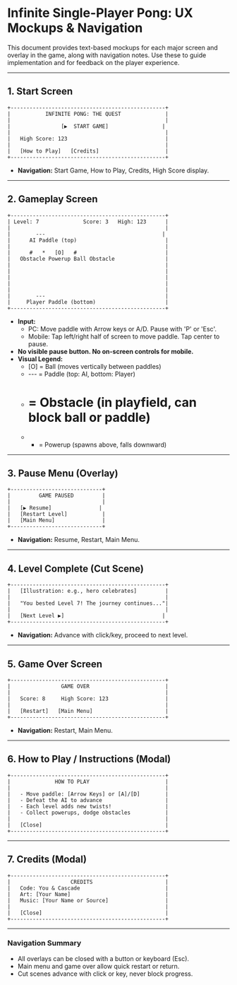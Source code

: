 # Infinite Single-Player Pong: UX Mockups & Navigation

This document provides text-based mockups for each major screen and overlay in the game, along with navigation notes. Use these to guide implementation and for feedback on the player experience.

---

## 1. Start Screen
```
+-------------------------------------------------+
|           INFINITE PONG: THE QUEST              |
|                                                 |
|                [▶️  START GAME]                 |
|                                                 |
|   High Score: 123                               |
|                                                 |
|   [How to Play]   [Credits]                     |
+-------------------------------------------------+
```
- **Navigation:**  Start Game, How to Play, Credits, High Score display.

---

## 2. Gameplay Screen
```
+-------------------------------------------------+
| Level: 7              Score: 3   High: 123      |
|                                                 |
|        ---                                     |
|      AI Paddle (top)                            |
|                                                 |
|      #   *   [O]   #                            |
|   Obstacle Powerup Ball Obstacle                |
|                                                 |
|                                                 |
|                                                 |
|                                                 |
|                                                 |
|        ---                                      |
|     Player Paddle (bottom)                      |
+-------------------------------------------------+
```
- **Input:**
  - PC: Move paddle with Arrow keys or A/D. Pause with 'P' or 'Esc'.
  - Mobile: Tap left/right half of screen to move paddle. Tap center to pause.
- **No visible pause button. No on-screen controls for mobile.**
- **Visual Legend:**
  - [O] = Ball (moves vertically between paddles)
  - --- = Paddle (top: AI, bottom: Player)
  - # = Obstacle (in playfield, can block ball or paddle)
  - * = Powerup (spawns above, falls downward)

---

## 3. Pause Menu (Overlay)
```
+-----------------------------+
|         GAME PAUSED         |
|                             |
|   [▶️ Resume]               |
|   [Restart Level]           |
|   [Main Menu]               |
+-----------------------------+
```
- **Navigation:**  Resume, Restart, Main Menu.

---

## 4. Level Complete (Cut Scene)
```
+-------------------------------------------------+
|   [Illustration: e.g., hero celebrates]         |
|                                                 |
|   "You bested Level 7! The journey continues..."|
|                                                 |
|   [Next Level ▶️]                               |
+-------------------------------------------------+
```
- **Navigation:**  Advance with click/key, proceed to next level.

---

## 5. Game Over Screen
```
+-------------------------------------------------+
|                GAME OVER                        |
|                                                 |
|   Score: 8     High Score: 123                  |
|                                                 |
|   [Restart]   [Main Menu]                       |
+-------------------------------------------------+
```
- **Navigation:**  Restart, Main Menu.

---

## 6. How to Play / Instructions (Modal)
```
+-------------------------------------------------+
|              HOW TO PLAY                        |
|                                                 |
|   - Move paddle: [Arrow Keys] or [A]/[D]        |
|   - Defeat the AI to advance                    |
|   - Each level adds new twists!                 |
|   - Collect powerups, dodge obstacles           |
|                                                 |
|   [Close]                                       |
+-------------------------------------------------+
```

---

## 7. Credits (Modal)
```
+-------------------------------------------------+
|                   CREDITS                       |
|   Code: You & Cascade                           |
|   Art: [Your Name]                              |
|   Music: [Your Name or Source]                  |
|                                                 |
|   [Close]                                       |
+-------------------------------------------------+
```

---

### Navigation Summary
- All overlays can be closed with a button or keyboard (Esc).
- Main menu and game over allow quick restart or return.
- Cut scenes advance with click or key, never block progress.

